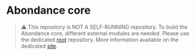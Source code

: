 # Abondance core

> :warning: This repository is NOT A SELF-RUNNING repository.
> To build the Abondance core, different external modules are needed. Please use the dedicated [root](https://github.com/herd-ware/root) repository. More information available on the dedicated [site](https://herd-ware.github.io/).
